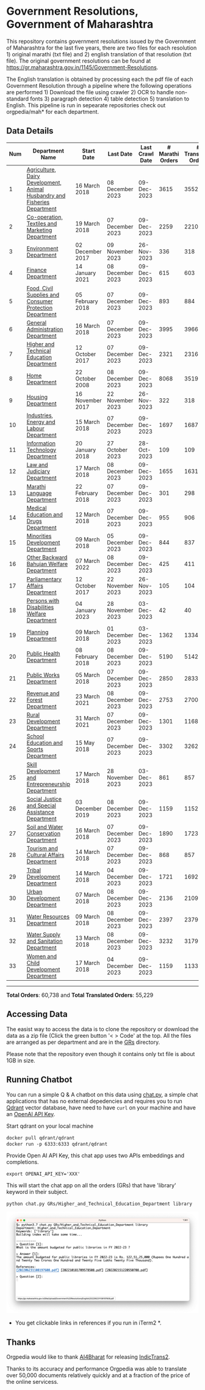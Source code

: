 # Government Resolutions, Government of Maharashtra

This repository contains government resolutions issued by the Government of Maharashtra for the last five years, there are two files for each resolution 1) original marathi (txt file) and 2) english translation of that resolution (txt file). The original government resolutions can be found at https://gr.maharashtra.gov.in/1145/Government-Resolutions.


The English translation is obtained by processing each the pdf file of each Government Resolution through a pipeline where the following operations are performed 1) Download the file using crawler 2) OCR to handle non-standard fonts 3) paragraph detection 4) table  detection 5) translation to English. This pipeline is run in sepearate repositories check out orgpedia/mah* for each department.


## Data Details

| Num | Department Name | Start Date | Last Date | Last Crawl Date | # Marathi Orders | # Translated Orders | Starting Order | Last Order |
| --- | --------------- | ---------- | --------- | --------------- | ---------------- | ------------------- | -------------- | ---------- |
| 1 | [Agriculture, Dairy Development, Animal Husbandry and Fisheries Department](GRs/Agriculture,_Dairy_Development,_Animal_Husbandry_and_Fisheries_Department) | 16 March 2018 | 08 December 2023 | 09-Dec-2023 | 3615 | 3552 | [201803161624182101.pdf](https://gr.maharashtra.gov.in/Site/Upload/Government%20Resolutions/English/201803161624182101.pdf) | [202312081558093801.pdf](https://gr.maharashtra.gov.in/Site/Upload/Government%20Resolutions/English/202312081558093801.pdf) |
| 2 | [Co-operation, Textiles and Marketing Department](GRs/Co-operation,_Textiles_and_Marketing_Department) | 19 March 2018 | 07 December 2023 | 09-Dec-2023 | 2259 | 2210 | [201803191257576702.pdf](https://gr.maharashtra.gov.in/Site/Upload/Government%20Resolutions/English/201803191257576702.pdf) | [202312071453049302.pdf](https://gr.maharashtra.gov.in/Site/Upload/Government%20Resolutions/English/202312071453049302.pdf) |
| 3 | [Environment Department](GRs/Environment_Department) | 02 December 2017 | 09 November 2023 | 26-Nov-2023 | 336 | 318 | [201712041147216904.pdf](https://gr.maharashtra.gov.in/Site/Upload/Government%20Resolutions/English/201712041147216904.pdf) | [202311091716582504.pdf](https://gr.maharashtra.gov.in/Site/Upload/Government%20Resolutions/English/202311091716582504.pdf) |
| 4 | [Finance Department](GRs/Finance_Department) | 14 January 2021 | 08 December 2023 | 09-Dec-2023 | 615 | 603 | [202101141237329905.pdf](https://gr.maharashtra.gov.in/Site/Upload/Government%20Resolutions/English/202101141237329905.pdf) | [202312081246357605.pdf](https://gr.maharashtra.gov.in/Site/Upload/Government%20Resolutions/English/202312081246357605.pdf) |
| 5 | [Food, Civil Supplies and Consumer Protection Department](GRs/Food,_Civil_Supplies_and_Consumer_Protection_Department) | 05 February 2018 | 07 December 2023 | 09-Dec-2023 | 893 | 884 | [201802121244545806.pdf](https://gr.maharashtra.gov.in/Site/Upload/Government%20Resolutions/English/201802121244545806.pdf) | [202312071158127406.pdf](https://gr.maharashtra.gov.in/Site/Upload/Government%20Resolutions/English/202312071158127406.pdf) |
| 6 | [General Administration Department](GRs/General_Administration_Department) | 16 March 2018 | 07 December 2023 | 09-Dec-2023 | 3995 | 3966 | [201803161224022707.pdf](https://gr.maharashtra.gov.in/Site/Upload/Government%20Resolutions/English/201803161224022707.pdf) | [202312071840020607.pdf](https://gr.maharashtra.gov.in/Site/Upload/Government%20Resolutions/English/202312071840020607.pdf) |
| 7 | [Higher and Technical Education Department](GRs/Higher_and_Technical_Education_Department) | 12 October 2017 | 07 December 2023 | 09-Dec-2023 | 2321 | 2316 | [201710121514029708.pdf](https://gr.maharashtra.gov.in/Site/Upload/Government%20Resolutions/English/201710121514029708.pdf) | [202312071146515708.pdf](https://gr.maharashtra.gov.in/Site/Upload/Government%20Resolutions/English/202312071146515708.pdf) |
| 8 | [Home Department](GRs/Home_Department) | 22 October 2008 | 08 December 2023 | 09-Dec-2023 | 8068 | 3519 | [20081022.pdf](https://gr.maharashtra.gov.in/Site/Upload/Government%20Resolutions/English/20081022.pdf) | [202312081703413429.pdf](https://gr.maharashtra.gov.in/Site/Upload/Government%20Resolutions/English/202312081703413429.pdf) |
| 9 | [Housing Department](GRs/Housing_Department) | 16 November 2017 | 22 November 2023 | 26-Nov-2023 | 322 | 318 | [201711161447076609.pdf](https://gr.maharashtra.gov.in/Site/Upload/Government%20Resolutions/English/201711161447076609.pdf) | [202311221219205209.pdf](https://gr.maharashtra.gov.in/Site/Upload/Government%20Resolutions/English/202311221219205209.pdf) |
| 10 | [Industries, Energy and Labour Department](GRs/Industries,_Energy_and_Labour_Department) | 15 March 2018 | 07 December 2023 | 09-Dec-2023 | 1697 | 1687 | [201803151204055010.pdf](https://gr.maharashtra.gov.in/Site/Upload/Government%20Resolutions/English/201803151204055010.pdf) | [202312071844000610.pdf](https://gr.maharashtra.gov.in/Site/Upload/Government%20Resolutions/English/202312071844000610.pdf) |
| 11 | [Information Technology Department](GRs/Information_Technology_Department) | 20 January 2018 | 27 October 2023 | 28-Oct-2023 | 109 | 109 | [201801201843024511.pdf](https://gr.maharashtra.gov.in/Site/Upload/Government%20Resolutions/English/201801201843024511.pdf) | [202310271649358711.pdf](https://gr.maharashtra.gov.in/Site/Upload/Government%20Resolutions/English/202310271649358711.pdf) |
| 12 | [Law and Judiciary Department](GRs/Law_and_Judiciary_Department) | 17 March 2018 | 08 December 2023 | 09-Dec-2023 | 1655 | 1631 | [201803171129290212.pdf](https://gr.maharashtra.gov.in/Site/Upload/Government%20Resolutions/English/201803171129290212.pdf) | [202312081708391512.pdf](https://gr.maharashtra.gov.in/Site/Upload/Government%20Resolutions/English/202312081708391512.pdf) |
| 13 | [Marathi Language Department](GRs/Marathi_Language_Department) | 22 February 2018 | 07 December 2023 | 09-Dec-2023 | 301 | 298 | [201802031549154233.pdf](https://gr.maharashtra.gov.in/Site/Upload/Government%20Resolutions/English/201802031549154233.pdf) | [202312071601494333.pdf](https://gr.maharashtra.gov.in/Site/Upload/Government%20Resolutions/English/202312071601494333.pdf) |
| 14 | [Medical Education and Drugs Department](GRs/Medical_Education_and_Drugs_Department) | 12 March 2018 | 07 December 2023 | 09-Dec-2023 | 955 | 906 | [201803121137094813.pdf](https://gr.maharashtra.gov.in/Site/Upload/Government%20Resolutions/English/201803121137094813.pdf) | [202312051619244713.pdf](https://gr.maharashtra.gov.in/Site/Upload/Government%20Resolutions/English/202312051619244713.pdf) |
| 15 | [Minorities Development Department](GRs/Minorities_Development_Department) | 09 March 2018 | 05 December 2023 | 09-Dec-2023 | 844 | 837 | [201803091218355314.pdf](https://gr.maharashtra.gov.in/Site/Upload/Government%20Resolutions/English/201803091218355314.pdf) | [202312051810102714.pdf](https://gr.maharashtra.gov.in/Site/Upload/Government%20Resolutions/English/202312051810102714.pdf) |
| 16 | [Other Backward Bahujan Welfare Department](GRs/Other_Backward_Bahujan_Welfare_Department) | 07 March 2022 | 08 December 2023 | 09-Dec-2023 | 425 | 411 | [202203081752439334.pdf](https://gr.maharashtra.gov.in/Site/Upload/Government%20Resolutions/English/202203081752439334.pdf) | [202312081616069834.pdf](https://gr.maharashtra.gov.in/Site/Upload/Government%20Resolutions/English/202312081616069834.pdf) |
| 17 | [Parliamentary Affairs Department](GRs/Parliamentary_Affairs_Department) | 12 October 2017 | 22 November 2023 | 26-Nov-2023 | 105 | 104 | [201710031642378615.pdf](https://gr.maharashtra.gov.in/Site/Upload/Government%20Resolutions/English/201710031642378615.pdf) | [202311221247565415.pdf](https://gr.maharashtra.gov.in/Site/Upload/Government%20Resolutions/English/202311221247565415.pdf) |
| 18 | [Persons with Disabilities Welfare Department](GRs/Persons_with_Disabilities_Welfare_Department) | 04 January 2023 | 28 November 2023 | 03-Dec-2023 | 42 | 40 | [202301041906309635.pdf](https://gr.maharashtra.gov.in/Site/Upload/Government%20Resolutions/English/202301041906309635.pdf) | [202311281605117035.pdf](https://gr.maharashtra.gov.in/Site/Upload/Government%20Resolutions/English/202311281605117035.pdf) |
| 19 | [Planning Department](GRs/Planning_Department) | 09 March 2018 | 01 December 2023 | 03-Dec-2023 | 1362 | 1334 | [201803091441032716.pdf](https://gr.maharashtra.gov.in/Site/Upload/Government%20Resolutions/English/201803091441032716.pdf) | [202312011706342316.pdf](https://gr.maharashtra.gov.in/Site/Upload/Government%20Resolutions/English/202312011706342316.pdf) |
| 20 | [Public Health Department](GRs/Public_Health_Department) | 08 February 2018 | 08 December 2023 | 09-Dec-2023 | 5190 | 5142 | [201801311722275417.pdf](https://gr.maharashtra.gov.in/Site/Upload/Government%20Resolutions/English/201801311722275417.pdf) | [202312081645514017.pdf](https://gr.maharashtra.gov.in/Site/Upload/Government%20Resolutions/English/202312081645514017.pdf) |
| 21 | [Public Works Department](GRs/Public_Works_Department) | 05 March 2018 | 07 December 2023 | 09-Dec-2023 | 2850 | 2833 | [201803051515468118.pdf](https://gr.maharashtra.gov.in/Site/Upload/Government%20Resolutions/English/201803051515468118.pdf) | [202312071315147718.pdf](https://gr.maharashtra.gov.in/Site/Upload/Government%20Resolutions/English/202312071315147718.pdf) |
| 22 | [Revenue and Forest Department](GRs/Revenue_and_Forest_Department) | 23 March 2021 | 08 December 2023 | 09-Dec-2023 | 2753 | 2700 | [202103231328393119.pdf](https://gr.maharashtra.gov.in/Site/Upload/Government%20Resolutions/English/202103231328393119.pdf) | [202312081043331919.pdf](https://gr.maharashtra.gov.in/Site/Upload/Government%20Resolutions/English/202312081043331919.pdf) |
| 23 | [Rural Development Department](GRs/Rural_Development_Department) | 31 March 2021 | 07 December 2023 | 09-Dec-2023 | 1301 | 1168 | [202103301021181120.pdf](https://gr.maharashtra.gov.in/Site/Upload/Government%20Resolutions/English/202103301021181120.pdf) | [202312071529546420.pdf](https://gr.maharashtra.gov.in/Site/Upload/Government%20Resolutions/English/202312071529546420.pdf) |
| 24 | [School Education and Sports Department](GRs/School_Education_and_Sports_Department) | 15 May 2018 | 07 December 2023 | 09-Dec-2023 | 3302 | 3262 | [201805161114241221.pdf](https://gr.maharashtra.gov.in/Site/Upload/Government%20Resolutions/English/201805161114241221.pdf) | [202312071637512321.pdf](https://gr.maharashtra.gov.in/Site/Upload/Government%20Resolutions/English/202312071637512321.pdf) |
| 25 | [Skill Development and Entrepreneurship Department](GRs/Skill_Development_and_Entrepreneurship_Department) | 17 March 2018 | 28 November 2023 | 03-Dec-2023 | 861 | 857 | [201803171322099003.pdf](https://gr.maharashtra.gov.in/Site/Upload/Government%20Resolutions/English/201803171322099003.pdf) | [202311281843435903.pdf](https://gr.maharashtra.gov.in/Site/Upload/Government%20Resolutions/English/202311281843435903.pdf) |
| 26 | [Social Justice and Special Assistance Department](GRs/Social_Justice_and_Special_Assistance_Department) | 03 December 2019 | 08 December 2023 | 09-Dec-2023 | 1159 | 1152 | [201912051107011622.pdf](https://gr.maharashtra.gov.in/Site/Upload/Government%20Resolutions/English/201912051107011622.pdf) | [202312081753231422.pdf](https://gr.maharashtra.gov.in/Site/Upload/Government%20Resolutions/English/202312081753231422.pdf) |
| 27 | [Soil and Water Conservation Department](GRs/Soil_and_Water_Conservation_Department) | 16 March 2018 | 07 December 2023 | 09-Dec-2023 | 1890 | 1723 | [201803161247582426.pdf](https://gr.maharashtra.gov.in/Site/Upload/Government%20Resolutions/English/201803161247582426.pdf) | [202312071830529126.pdf](https://gr.maharashtra.gov.in/Site/Upload/Government%20Resolutions/English/202312071830529126.pdf) |
| 28 | [Tourism and Cultural Affairs Department](GRs/Tourism_and_Cultural_Affairs_Department) | 14 March 2018 | 07 December 2023 | 09-Dec-2023 | 868 | 857 | [201803131542054523.pdf](https://gr.maharashtra.gov.in/Site/Upload/Government%20Resolutions/English/201803131542054523.pdf) | [202312071443328423.pdf](https://gr.maharashtra.gov.in/Site/Upload/Government%20Resolutions/English/202312071443328423.pdf) |
| 29 | [Tribal Development Department](GRs/Tribal_Development_Department) | 14 March 2018 | 04 December 2023 | 09-Dec-2023 | 1721 | 1692 | [201803091105184924.pdf](https://gr.maharashtra.gov.in/Site/Upload/Government%20Resolutions/English/201803091105184924.pdf) | [202312041547563224.pdf](https://gr.maharashtra.gov.in/Site/Upload/Government%20Resolutions/English/202312041547563224.pdf) |
| 30 | [Urban Development Department](GRs/Urban_Development_Department) | 07 March 2018 | 08 December 2023 | 09-Dec-2023 | 2136 | 2109 | [201803071203178325.pdf](https://gr.maharashtra.gov.in/Site/Upload/Government%20Resolutions/English/201803071203178325.pdf) | [202312081640507625.pdf](https://gr.maharashtra.gov.in/Site/Upload/Government%20Resolutions/English/202312081640507625.pdf) |
| 31 | [Water Resources Department](GRs/Water_Resources_Department) | 09 March 2018 | 08 December 2023 | 09-Dec-2023 | 2397 | 2379 | [201803091034435527.pdf](https://gr.maharashtra.gov.in/Site/Upload/Government%20Resolutions/English/201803091034435527.pdf) | [202312081236557427.pdf](https://gr.maharashtra.gov.in/Site/Upload/Government%20Resolutions/English/202312081236557427.pdf) |
| 32 | [Water Supply and Sanitation Department](GRs/Water_Supply_and_Sanitation_Department) | 13 March 2018 | 08 December 2023 | 09-Dec-2023 | 3232 | 3179 | [201803121414108428.pdf](https://gr.maharashtra.gov.in/Site/Upload/Government%20Resolutions/English/201803121414108428.pdf) | [202312081208403828.pdf](https://gr.maharashtra.gov.in/Site/Upload/Government%20Resolutions/English/202312081208403828.pdf) |
| 33 | [Women and Child Development Department](GRs/Women_and_Child_Development_Department) | 17 March 2018 | 04 December 2023 | 09-Dec-2023 | 1159 | 1133 | [201803171539444330.pdf](https://gr.maharashtra.gov.in/Site/Upload/Government%20Resolutions/English/201803171539444330.pdf) | [202312041743145830.pdf](https://gr.maharashtra.gov.in/Site/Upload/Government%20Resolutions/English/202312041743145830.pdf) |
----------------------------------------------------------------------------------------------------

**Total Orders**: 60,738 and **Total Translated Orders**: 55,229
## Accessing Data

The easist way to access the data is to clone the repository or download the data as a zip file (Click the green button '< > Code' at the top. All the files are arranged as per department and are in the [GRs](GRs) directory.

Please note that the repository even though it contains only txt file is about 1GB in size.

## Running Chatbot

You can run a simple Q & A chatbot on this data using [chat.py](chat.py), a simple chat applications that has no external depedencies and requires you to run [Qdrant](https://qdrant.tech/) vector database, have need to have `curl` on your machine and have an [OpenAI API Key](https://help.openai.com/en/articles/4936850-where-do-i-find-my-secret-api-key).

Start qdrant on your local machine
```shell
docker pull qdrant/qdrant
docker run -p 6333:6333 qdrant/qdrant
```

Provide Open AI API Key, this chat app uses two APIs embeddings and completions.
```shell
export OPENAI_API_KEY='XXX'
```

This will start the chat app on all the orders (GRs) that have 'library' keyword in their subject.

```shell
python chat.py GRs/Higher_and_Technical_Education_Department library
```

![screenshot of running chat.py](screenshot.png)

* You get clickable links in references if you run in iTerm2 *.

## Thanks

Orgpedia would like to thank [AI4Bharat](https://ai4bharat.iitm.ac.in/) for releasing [IndicTrans2](https://github.com/AI4Bharat/IndicTrans2).

Thanks to its accuracy and performance Orgpedia was able to translate over 50,000 documents relatively quickly and at a fraction of the price of the online servicess.











